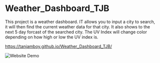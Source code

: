 # Weather_Dashboard_TJB

This project is a weather dashboard.  IT allows you to input a city to search, it will then find the current weather data for that city.  It also shows to the next 5 day forcast of the searched city.  The UV Index will change color depending on how high or low the UV index is.

 https://tanjamboy.github.io/Weather_Dashboard_TJB/


![Website Demo](weatherDashoardPic.PNG)
